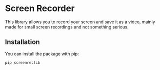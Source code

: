# Screen Recorder

This library allows you to record your screen and save it as a video, mainly made for small screen recordings and not something serious.

## Installation

You can install the package with pip:

```bash
pip screenreclib
